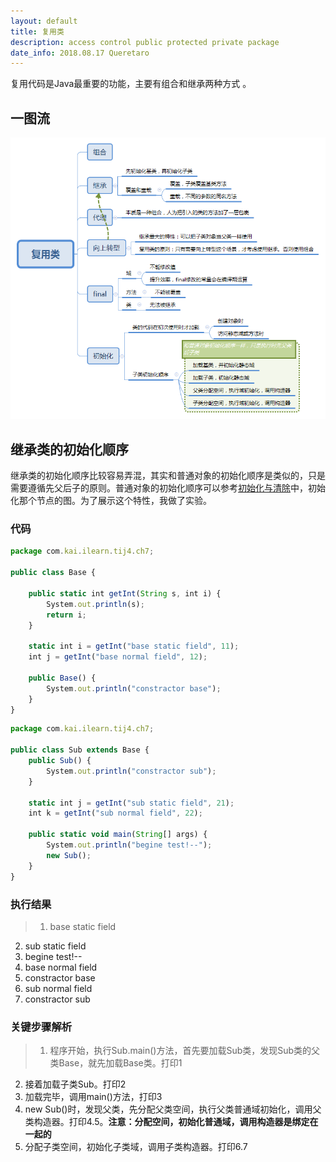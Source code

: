 ```yaml
---
layout: default
title: 复用类
description: access control public protected private package
date_info: 2018.08.17 Queretaro
---
```


复用代码是Java最重要的功能，主要有组合和继承两种方式 。

## 一图流

![reusing](reusing/reusing.png)

## 继承类的初始化顺序

继承类的初始化顺序比较容易弄混，其实和普通对象的初始化顺序是类似的，只是需要遵循先父后子的原则。普通对象的初始化顺序可以参考[初始化与清除](gc.html)中，初始化那个节点的图。为了展示这个特性，我做了实验。
### 代码

```js
package com.kai.ilearn.tij4.ch7;

public class Base {

    public static int getInt(String s, int i) {
        System.out.println(s);
        return i;
    }

    static int i = getInt("base static field", 11);
    int j = getInt("base normal field", 12);

    public Base() {
        System.out.println("constractor base");
    }
}
```

```js
package com.kai.ilearn.tij4.ch7;

public class Sub extends Base {
    public Sub() {
        System.out.println("constractor sub");
    }

    static int j = getInt("sub static field", 21);
    int k = getInt("sub normal field", 22);

    public static void main(String[] args) {
        System.out.println("begine test!--");
        new Sub();
    }
}
```

### 执行结果
> 1. base static field
2. sub static field
3. begine test!--
4. base normal field
5. constractor base
6. sub normal field
7. constractor sub

### 关键步骤解析
> 1. 程序开始，执行Sub.main()方法，首先要加载Sub类，发现Sub类的父类Base，就先加载Base类。打印1
2. 接着加载子类Sub。打印2
3. 加载完毕，调用main()方法，打印3
4. new Sub()时，发现父类，先分配父类空间，执行父类普通域初始化，调用父类构造器。打印4.5。**注意：分配空间，初始化普通域，调用构造器是绑定在一起的**
5. 分配子类空间，初始化子类域，调用子类构造器。打印6.7
